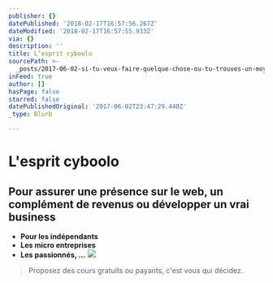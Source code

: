 ```yaml
---
publisher: {}
datePublished: '2018-02-17T16:57:56.267Z'
dateModified: '2018-02-17T16:57:55.933Z'
via: {}
description: ''
title: L’esprit cyboolo
sourcePath: >-
  _posts/2017-06-02-si-tu-veux-faire-quelque-chose-ou-tu-trouves-un-moyen-ou-tu.md
inFeed: true
author: []
hasPage: false
starred: false
datePublishedOriginal: '2017-06-02T23:47:29.440Z'
_type: Blurb

---
```

# L'esprit cyboolo

## Pour assurer une présence sur le web, un complément de revenus ou développer un vrai business

* **Pour les indépendants**
* **Les micro entreprises**
* **Les passionnés, ...**
![](https://the-grid-user-content.s3-us-west-2.amazonaws.com/66a9340e-6624-41df-bc1a-469854f134d7.png)

> Proposez des cours gratuits ou payants, c'est vous qui décidez.